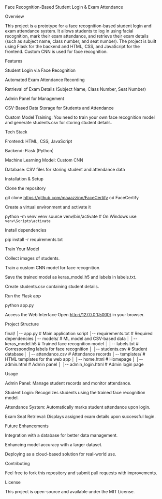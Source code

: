 Face Recognition-Based Student Login & Exam Attendance

Overview

This project is a prototype for a face recognition-based student login and exam attendance system. It allows students to log in using facial recognition, mark their exam attendance, and retrieve their exam details (such as subject name, class number, and seat number). The project is built using Flask for the backend and HTML, CSS, and JavaScript for the frontend. Custom CNN is used for face recognition.

Features

Student Login via Face Recognition

Automated Exam Attendance Recording

Retrieval of Exam Details (Subject Name, Class Number, Seat Number)

Admin Panel for Management

CSV-Based Data Storage for Students and Attendance

Custom Model Training: You need to train your own face recognition model and generate students.csv for storing student details.

Tech Stack

Frontend: HTML, CSS, JavaScript

Backend: Flask (Python)

Machine Learning Model: Custom CNN

Database: CSV files for storing student and attendance data

Installation & Setup

Clone the repository

git clone https://github.com/maaazzinn/FaceCertify
cd FaceCertify

Create a virtual environment and activate it

python -m venv venv
source venv/bin/activate  # On Windows use `venv\Scripts\activate`

Install dependencies

pip install -r requirements.txt

Train Your Model

Collect images of students.

Train a custom CNN model for face recognition.

Save the trained model as keras_model.h5 and labels in labels.txt.

Create students.csv containing student details.

Run the Flask app

python app.py

Access the Web Interface
Open http://127.0.0.1:5000/ in your browser.

Project Structure

final/
│-- app.py               # Main application script
│-- requirements.txt     # Required dependencies
│-- models/              # ML model and CSV-based data
│   │-- keras_model.h5   # Trained face recognition model
│   │-- labels.txt       # Corresponding labels for face recognition
│   │-- students.csv     # Student database
│   │-- attendance.csv   # Attendance records
│-- templates/           # HTML templates for the web app
│   │-- home.html        # Homepage
│   │-- admin.html       # Admin panel
│   │-- admin_login.html # Admin login page

Usage

Admin Panel: Manage student records and monitor attendance.

Student Login: Recognizes students using the trained face recognition model.

Attendance System: Automatically marks student attendance upon login.

Exam Seat Retrieval: Displays assigned exam details upon successful login.

Future Enhancements

Integration with a database for better data management.

Enhancing model accuracy with a larger dataset.

Deploying as a cloud-based solution for real-world use.

Contributing

Feel free to fork this repository and submit pull requests with improvements.

License

This project is open-source and available under the MIT License.

